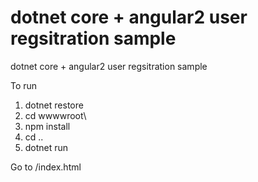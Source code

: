 # dotnet core + angular2 user regsitration sample

dotnet core + angular2 user regsitration sample

To run
1) dotnet restore
2) cd wwwwroot\
3) npm install
4) cd ..
5) dotnet run

Go to /index.html


